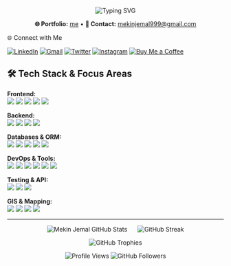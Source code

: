 <p align="center">
  <img src="https://readme-typing-svg.demolab.com?font=Fira+Code&duration=3000&pause=500&color=8BE9FD&center=true&vCenter=true&width=600&lines=%F0%9F%91%8B+Hey+There,+I'm+Mekin+Jemal;%F0%9F%92%BB+I+am+a+Computer+Engineer+and+Full+Stack+Developer+r " alt="Typing SVG" />
</p>


<p align="center">
  <strong>🌐 Portfolio:</strong> <a href="https://mekinjemal2026.vercel.app">me</a> •
  <strong>📧 Contact:</strong> <a href="mailto:your-email@domain.com">mekinjemal999@gmail.com</a>
</p


## 🌐 Connect with Me
[![LinkedIn](https://img.shields.io/badge/LinkedIn-0077B5?style=for-the-badge&logo=linkedin&logoColor=white)](https://www.linkedin.com/in/mekin-jemal-7933b42a3/)
[![Gmail](https://img.shields.io/badge/Gmail-D14836?style=for-the-badge&logo=gmail&logoColor=white)](mailto:mekinjemal999@gmail.com)
[![Twitter](https://img.shields.io/badge/Twitter-1DA1F2?style=for-the-badge&logo=twitter&logoColor=white)](https://twitter.com/mekinjemal_seth)
[![Instagram](https://img.shields.io/badge/Instagram-E4405F?style=for-the-badge&logo=instagram&logoColor=white)](https://www.instagram.com/mekin.jemal/)
[![Buy Me a Coffee](https://img.shields.io/badge/Buy_Me_A_Coffee-FFDD00?style=for-the-badge&logo=buy-me-a-coffee&logoColor=black)](https://www.buymeacoffee.com/mekinjemald)

## 🛠 Tech Stack & Focus Areas

**Frontend:**  
<img src="https://img.shields.io/badge/React-61DAFB?logo=react&logoColor=black&style=for-the-badge" />
<img src="https://img.shields.io/badge/Next.js-000000?logo=next.js&logoColor=white&style=for-the-badge" />
<img src="https://img.shields.io/badge/Angular-DD0031?logo=angular&logoColor=white&style=for-the-badge" />
<img src="https://img.shields.io/badge/TypeScript-3178C6?logo=typescript&logoColor=white&style=for-the-badge" />
<img src="https://img.shields.io/badge/TailwindCSS-06B6D4?logo=tailwind-css&logoColor=white&style=for-the-badge" />

**Backend:**  
<img src="https://img.shields.io/badge/Node.js-339933?logo=node.js&logoColor=white&style=for-the-badge" />
<img src="https://img.shields.io/badge/Express-000000?logo=express&logoColor=white&style=for-the-badge" />
<img src="https://img.shields.io/badge/Python-3776AB?logo=python&logoColor=white&style=for-the-badge" />
<img src="https://img.shields.io/badge/Kafka-231F20?logo=apachekafka&logoColor=white&style=for-the-badge" />

**Databases & ORM:**  
<img src="https://img.shields.io/badge/MongoDB-47A248?logo=mongodb&logoColor=white&style=for-the-badge" />
<img src="https://img.shields.io/badge/PostgreSQL-336791?logo=postgresql&logoColor=white&style=for-the-badge" />
<img src="https://img.shields.io/badge/MySQL-4479A1?logo=mysql&logoColor=white&style=for-the-badge" />
<img src="https://img.shields.io/badge/SQLite-003B57?logo=sqlite&logoColor=white&style=for-the-badge" />
<img src="https://img.shields.io/badge/Prisma-0C344B?logo=prisma&logoColor=white&style=for-the-badge" />

**DevOps & Tools:**  
<img src="https://img.shields.io/badge/Docker-2496ED?logo=docker&logoColor=white&style=for-the-badge" />
<img src="https://img.shields.io/badge/Kubernetes-326CE5?logo=kubernetes&logoColor=white&style=for-the-badge" />
<img src="https://img.shields.io/badge/Turborepo-000000?logo=vercel&logoColor=white&style=for-the-badge" />
<img src="https://img.shields.io/badge/AWS-232F3E?logo=amazonaws&logoColor=white&style=for-the-badge" />
<img src="https://img.shields.io/badge/Git-F05032?logo=git&logoColor=white&style=for-the-badge" />
<img src="https://img.shields.io/badge/Vercel-000000?logo=vercel&logoColor=white&style=for-the-badge" />

**Testing & API:**  
<img src="https://img.shields.io/badge/Jest-C21325?logo=jest&logoColor=white&style=for-the-badge" />
<img src="https://img.shields.io/badge/Cypress-17202C?logo=cypress&logoColor=white&style=for-the-badge" />
<img src="https://img.shields.io/badge/Postman-FF6C37?logo=postman&logoColor=white&style=for-the-badge" />

**GIS & Mapping:**  
<img src="https://img.shields.io/badge/MapLibre-FF6C37?logoColor=white&style=for-the-badge" />
<img src="https://img.shields.io/badge/Leaflet-199900?logoColor=white&style=for-the-badge" />
<img src="https://img.shields.io/badge/GoogleMaps-4285F4?logo=google&logoColor=white&style=for-the-badge" />
<img src="https://img.shields.io/badge/OpenLayers-000000?logoColor=white&style=for-the-badge" />



---

<p align="center">
  <img src="https://my-github-status-sooty.vercel.app/api?username=Mekin-jema&show_icons=true&theme=dracula&hide_border=true&count_private=true&show=reviews,discussions_started,discussions_answered" alt="Mekin Jemal GitHub Stats" style="display:inline-block; margin-right:10px;" />
  <img src="https://github-readme-streak-stats.herokuapp.com?user=Mekin-jema&theme=dracula&hide_border=true" alt="GitHub Streak" style="display:inline-block; margin-left:10px;" />
</p>


<p align="center">
  <img src="https://github-profile-trophy.vercel.app/?username=Mekin-jema&theme=dracula&no-frame=true&no-bg=true&row=1&column=7" alt="GitHub Trophies" />
</p>

<p align="center">
  <img src="https://komarev.com/ghpvc/?username=Mekin-jema&label=Profile+Views&color=ff79c6&style=flat" alt="Profile Views" />
  <img src="https://img.shields.io/github/followers/Mekin-jema?label=Followers&logo=github&style=social" alt="GitHub Followers" />
</p>





